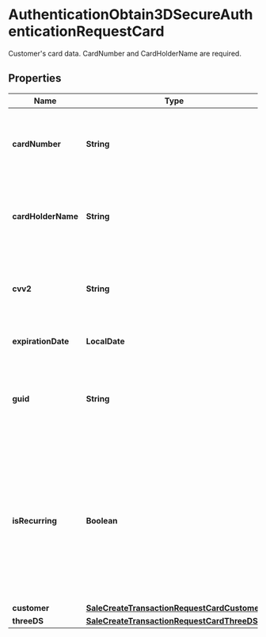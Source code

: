 

# AuthenticationObtain3DSecureAuthenticationRequestCard

Customer's card data. CardNumber and CardHolderName are required.

## Properties

| Name | Type | Description | Notes |
|------------ | ------------- | ------------- | -------------|
|**cardNumber** | **String** | Mandatory if Guid field is not provided. Card number.  Must be 16 characters. (example: 4532538795426624) or token (example: FfL7exC7Xe2y6624) |  [optional] |
|**cardHolderName** | **String** | Cardholder&#39;s name. Providing information in this field allows a user of the ConnexPay portal to search for a transaction using the cardholder name |  [optional] |
|**cvv2** | **String** | The three or four digit CVV code at the back side of the credit and debit card. This value is required for all card-not-present processing environments |  [optional] |
|**expirationDate** | **LocalDate** | Optional with Token. Card&#39;s expiry date in the YYMM format |  [optional] |
|**guid** | **String** | Guid is the unique identifier for a card info generated by Connexpay upon previous Sale creation. Create Sale API will accept either card info or Guid, but not both |  [optional] |
|**isRecurring** | **Boolean** | Flagging a transaction as \&quot;IsRecurring\&quot;: true allows a recurring sale to be submitted without a valid CVV code, which is only intended for scenarios where you might be storing card data to perform repeated payments on the same card, such as a monthly subscriptions. Typically IsRecurring can be defaulted to False. |  [optional] |
|**customer** | [**SaleCreateTransactionRequestCardCustomer**](SaleCreateTransactionRequestCardCustomer.md) |  |  [optional] |
|**threeDS** | [**SaleCreateTransactionRequestCardThreeDS**](SaleCreateTransactionRequestCardThreeDS.md) |  |  [optional] |



